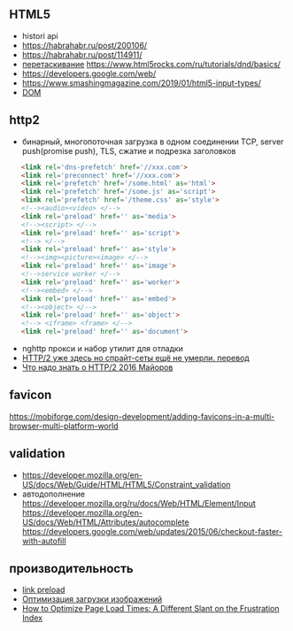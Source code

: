 ##  HTML5

 * histori api
 * https://habrahabr.ru/post/200106/
 * https://habrahabr.ru/post/114911/
 * [перетаскивание](https://developer.mozilla.org/en-US/docs/Web/API/HTML_Drag_and_Drop_API/Drag_operations)
	https://www.html5rocks.com/ru/tutorials/dnd/basics/
 * https://developers.google.com/web/
 * https://www.smashingmagazine.com/2019/01/html5-input-types/
 * [DOM](https://proglib.io/p/ne-pasi-zadnih-ispolzuy-dom-kak-professional-2019-09-11)

## http2

 * бинарный, многопоточная загрузка в одном соединении TCP, server push(promise push), TLS, сжатие и подрезка заголовков
 ```html
	<link rel='dns-prefetch' href='//xxx.com'>
	<link rel='preconnect' href='//xxx.com'>
	<link rel='prefetch' href='/some.html' as='html'>
	<link rel='prefetch' href='/some.js' as='script'>
	<link rel='prefetch' href='/theme.css' as='style'>
	<!--><audio><video> </-->
	<link rel='preload' href='' as='media'>
	<!--><script> </-->
	<link rel='preload' href='' as='script'>
	<!--> </-->
	<link rel='preload' href='' as='style'>
	<!--><img><picture><image> </-->
	<link rel='preload' href='' as='image'>
	<!-->service worker </-->
	<link rel='preload' href='' as='worker'>
	<!--><embed> </-->
	<link rel='preload' href='' as='embed'>
	<!--><object> </-->
	<link rel='preload' href='' as='object'>
	<!--> <iframe> <frame> </-->
	<link rel='preload' href='' as='document'>
 ```
 * nghttp прокси и набор утилит для отладки
 * [HTTP/2 уже здесь но спрайт-сеты ещё не умерли. перевод](https://habrahabr.ru/post/308862/)
 * [Что надо знать о HTTP/2 2016 Майоров](https://www.youtube.com/watch?v=4yyhqMh9FcY)

## favicon

https://mobiforge.com/design-development/adding-favicons-in-a-multi-browser-multi-platform-world

## validation

 * https://developer.mozilla.org/en-US/docs/Web/Guide/HTML/HTML5/Constraint_validation
 * автодополнение
    https://developer.mozilla.org/ru/docs/Web/HTML/Element/Input
    https://developer.mozilla.org/en-US/docs/Web/HTML/Attributes/autocomplete
    https://developers.google.com/web/updates/2015/06/checkout-faster-with-autofill

## производительность

 * [link preload](https://www.smashingmagazine.com/2016/02/preload-what-is-it-good-for/)
 * [Оптимизация загрузки изображений](https://habr.com/ru/post/482820/)
 * [How to Optimize Page Load Times: A Different Slant on the Frustration Index](https://calendar.perfplanet.com/2019/how-to-optimize-page-load-times-a-different-slant-on-the-frustration-index/)


